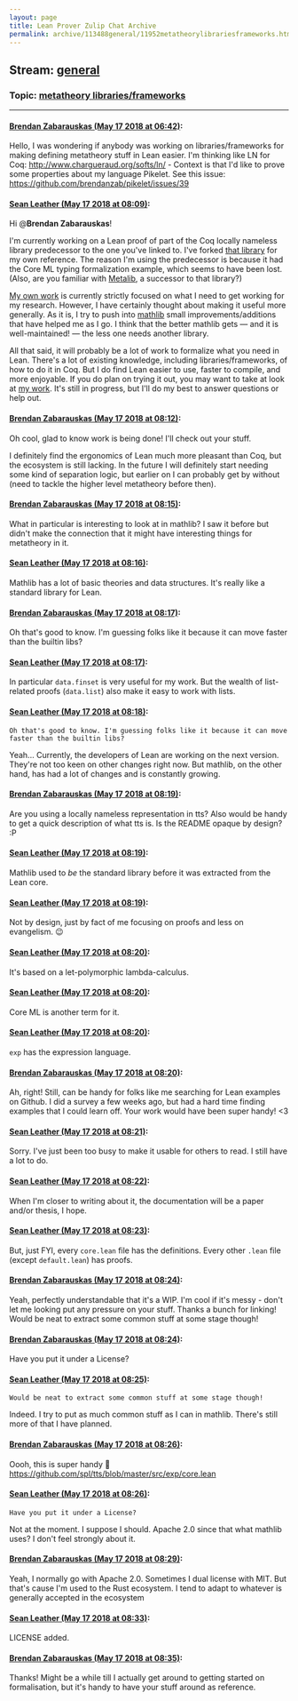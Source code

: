 ```yaml
---
layout: page
title: Lean Prover Zulip Chat Archive 
permalink: archive/113488general/11952metatheorylibrariesframeworks.html
---
```


## Stream: [general](index.html)
### Topic: [metatheory libraries/frameworks](11952metatheorylibrariesframeworks.html)

---

#### [Brendan Zabarauskas (May 17 2018 at 06:42)](https://leanprover.zulipchat.com/#narrow/stream/113488-general/topic/metatheory%20libraries/frameworks/near/126680432):
Hello, I was wondering if anybody was working on libraries/frameworks for making defining metatheory stuff in Lean easier. I'm thinking like LN for Coq: http://www.chargueraud.org/softs/ln/ - Context is that I'd like to prove some properties about my language Pikelet. See this issue: https://github.com/brendanzab/pikelet/issues/39

#### [Sean Leather (May 17 2018 at 08:09)](https://leanprover.zulipchat.com/#narrow/stream/113488-general/topic/metatheory%20libraries/frameworks/near/126682736):
Hi @**Brendan Zabarauskas**!

I'm currently working on a Lean proof of part of the Coq locally nameless library predecessor to the one you've linked to. I've forked [that library](https://github.com/spl/formal_binders) for my own reference. The reason I'm using the predecessor is because it had the Core ML typing formalization example, which seems to have been lost. (Also, are you familiar with [Metalib](https://github.com/plclub/metalib), a successor to that library?)

[My own work](https://github.com/spl/tts/) is currently strictly focused on what I need to get working for my research. However, I have certainly thought about making it useful more generally. As it is, I try to push into [mathlib](https://github.com/leanprover/mathlib/) small improvements/additions that have helped me as I go. I think that the better mathlib gets — and it is well-maintained! — the less one needs another library.

All that said, it will probably be a lot of work to formalize what you need in Lean. There's a lot of existing knowledge, including libraries/frameworks, of how to do it in Coq. But I do find Lean easier to use, faster to compile, and more enjoyable. If you do plan on trying it out, you may want to take at look at [my work](https://github.com/spl/tts/). It's still in progress, but I'll do my best to answer questions or help out.

#### [Brendan Zabarauskas (May 17 2018 at 08:12)](https://leanprover.zulipchat.com/#narrow/stream/113488-general/topic/metatheory%20libraries/frameworks/near/126682850):
Oh cool, glad to know work is being done! I'll check out your stuff.

I definitely find the ergonomics of Lean much more pleasant than Coq, but the ecosystem is still lacking. In the future I will definitely start needing some kind of separation logic, but earlier on I can probably get by without (need to tackle the higher level metatheory before then).

#### [Brendan Zabarauskas (May 17 2018 at 08:15)](https://leanprover.zulipchat.com/#narrow/stream/113488-general/topic/metatheory%20libraries/frameworks/near/126682930):
What in particular is interesting to look at in mathlib? I saw it before but didn't make the connection that it might have interesting things for metatheory in it.

#### [Sean Leather (May 17 2018 at 08:16)](https://leanprover.zulipchat.com/#narrow/stream/113488-general/topic/metatheory%20libraries/frameworks/near/126682973):
Mathlib has a lot of basic theories and data structures. It's really like a standard library for Lean.

#### [Brendan Zabarauskas (May 17 2018 at 08:17)](https://leanprover.zulipchat.com/#narrow/stream/113488-general/topic/metatheory%20libraries/frameworks/near/126682981):
Oh that's good to know. I'm guessing folks like it because it can move faster than the builtin libs?

#### [Sean Leather (May 17 2018 at 08:17)](https://leanprover.zulipchat.com/#narrow/stream/113488-general/topic/metatheory%20libraries/frameworks/near/126682982):
In particular `data.finset` is very useful for my work. But the wealth of  list-related proofs (`data.list`) also make it easy to work with lists.

#### [Sean Leather (May 17 2018 at 08:18)](https://leanprover.zulipchat.com/#narrow/stream/113488-general/topic/metatheory%20libraries/frameworks/near/126683036):
```quote
Oh that's good to know. I'm guessing folks like it because it can move faster than the builtin libs?
```
Yeah... Currently, the developers of Lean are working on the next version. They're not too keen on other changes right now. But mathlib, on the other hand, has had a lot of changes and is constantly growing.

#### [Brendan Zabarauskas (May 17 2018 at 08:19)](https://leanprover.zulipchat.com/#narrow/stream/113488-general/topic/metatheory%20libraries/frameworks/near/126683045):
Are you using a locally nameless representation in tts? Also would be handy to get a quick description of what tts is. Is the README opaque by design? :P

#### [Sean Leather (May 17 2018 at 08:19)](https://leanprover.zulipchat.com/#narrow/stream/113488-general/topic/metatheory%20libraries/frameworks/near/126683047):
Mathlib used to *be* the standard library before it was extracted from the Lean core.

#### [Sean Leather (May 17 2018 at 08:19)](https://leanprover.zulipchat.com/#narrow/stream/113488-general/topic/metatheory%20libraries/frameworks/near/126683052):
Not by design, just by fact of me focusing on proofs and less on evangelism. :wink:

#### [Sean Leather (May 17 2018 at 08:20)](https://leanprover.zulipchat.com/#narrow/stream/113488-general/topic/metatheory%20libraries/frameworks/near/126683108):
It's based on a let-polymorphic lambda-calculus.

#### [Sean Leather (May 17 2018 at 08:20)](https://leanprover.zulipchat.com/#narrow/stream/113488-general/topic/metatheory%20libraries/frameworks/near/126683111):
Core ML is another term for it.

#### [Sean Leather (May 17 2018 at 08:20)](https://leanprover.zulipchat.com/#narrow/stream/113488-general/topic/metatheory%20libraries/frameworks/near/126683112):
`exp` has the expression language.

#### [Brendan Zabarauskas (May 17 2018 at 08:20)](https://leanprover.zulipchat.com/#narrow/stream/113488-general/topic/metatheory%20libraries/frameworks/near/126683114):
Ah, right! Still, can be handy for folks like me searching for Lean examples on Github. I did a survey a few weeks ago, but had a hard time finding examples that I could learn off. Your work would have been super handy! <3

#### [Sean Leather (May 17 2018 at 08:21)](https://leanprover.zulipchat.com/#narrow/stream/113488-general/topic/metatheory%20libraries/frameworks/near/126683126):
Sorry. I've just been too busy to make it usable for others to read. I still have a lot to do.

#### [Sean Leather (May 17 2018 at 08:22)](https://leanprover.zulipchat.com/#narrow/stream/113488-general/topic/metatheory%20libraries/frameworks/near/126683180):
When I'm closer to writing about it, the documentation will be a paper and/or thesis, I hope.

#### [Sean Leather (May 17 2018 at 08:23)](https://leanprover.zulipchat.com/#narrow/stream/113488-general/topic/metatheory%20libraries/frameworks/near/126683188):
But, just FYI, every `core.lean` file has the definitions. Every other `.lean` file (except `default.lean`) has proofs.

#### [Brendan Zabarauskas (May 17 2018 at 08:24)](https://leanprover.zulipchat.com/#narrow/stream/113488-general/topic/metatheory%20libraries/frameworks/near/126683229):
Yeah, perfectly understandable that it's a WIP. I'm cool if it's messy - don't let me looking put any pressure on your stuff. Thanks a bunch for linking! Would be neat to extract some common stuff at some stage though!

#### [Brendan Zabarauskas (May 17 2018 at 08:24)](https://leanprover.zulipchat.com/#narrow/stream/113488-general/topic/metatheory%20libraries/frameworks/near/126683233):
Have you put it under a License?

#### [Sean Leather (May 17 2018 at 08:25)](https://leanprover.zulipchat.com/#narrow/stream/113488-general/topic/metatheory%20libraries/frameworks/near/126683242):
```quote
Would be neat to extract some common stuff at some stage though!
```
Indeed. I try to put as much common stuff as I can in mathlib. There's still more of that I have planned.

#### [Brendan Zabarauskas (May 17 2018 at 08:26)](https://leanprover.zulipchat.com/#narrow/stream/113488-general/topic/metatheory%20libraries/frameworks/near/126683246):
Oooh, this is super handy :clap:  https://github.com/spl/tts/blob/master/src/exp/core.lean

#### [Sean Leather (May 17 2018 at 08:26)](https://leanprover.zulipchat.com/#narrow/stream/113488-general/topic/metatheory%20libraries/frameworks/near/126683288):
```quote
Have you put it under a License?
```
Not at the moment. I suppose I should. Apache 2.0 since that what mathlib uses? I don't feel strongly about it.

#### [Brendan Zabarauskas (May 17 2018 at 08:29)](https://leanprover.zulipchat.com/#narrow/stream/113488-general/topic/metatheory%20libraries/frameworks/near/126683359):
Yeah, I normally go with Apache 2.0. Sometimes I dual license with MIT. But that's cause I'm used to the Rust ecosystem. I tend to adapt to whatever is generally accepted in the ecosystem

#### [Sean Leather (May 17 2018 at 08:33)](https://leanprover.zulipchat.com/#narrow/stream/113488-general/topic/metatheory%20libraries/frameworks/near/126683483):
LICENSE added.

#### [Brendan Zabarauskas (May 17 2018 at 08:35)](https://leanprover.zulipchat.com/#narrow/stream/113488-general/topic/metatheory%20libraries/frameworks/near/126683544):
Thanks! Might be a while till I actually get around to getting started on formalisation, but it's handy to have your stuff around as reference.

